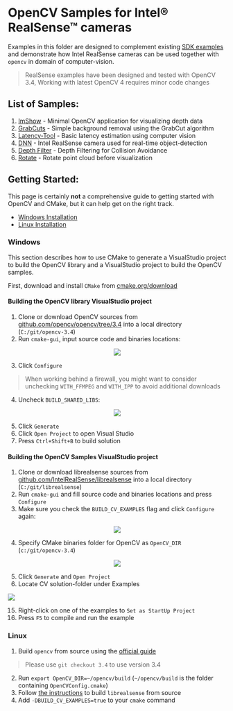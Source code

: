 # OpenCV Samples for Intel® RealSense™ cameras
Examples in this folder are designed to complement existing [SDK examples](../../examples) and demonstrate how Intel RealSense cameras can be used together with `opencv` in domain of computer-vision. 

> RealSense examples have been designed and tested with OpenCV 3.4,
> Working with latest OpenCV 4 requires minor code changes
 
## List of Samples:
1. [ImShow](./imshow) - Minimal OpenCV application for visualizing depth data
2. [GrabCuts](./grabcuts) - Simple background removal using the GrabCut algorithm
3. [Latency-Tool](./latency-tool) - Basic latency estimation using computer vision
4. [DNN](./dnn) - Intel RealSense camera used for real-time object-detection
5. [Depth Filter](./depth-filter) - Depth Filtering for Collision Avoidance
6. [Rotate](./rotate-pointcloud) - Rotate point cloud before visualization

## Getting Started:
This page is certainly **not** a comprehensive guide to getting started with OpenCV and CMake, but it can help get on the right track. 

* [Windows Installation](#windows)
* [Linux Installation](#linux)

### Windows
This section describes how to use CMake to generate a VisualStudio project to build the OpenCV library and a VisualStudio project to build the OpenCV samples.

First, download and install `CMake` from [cmake.org/download](https://cmake.org/download/)

#### Building the OpenCV library VisualStudio project
1. Clone or download OpenCV sources from [github.com/opencv/opencv/tree/3.4](https://github.com/opencv/opencv/tree/3.4) into a local directory (`C:/git/opencv-3.4`)
2. Run `cmake-gui`, input source code and binaries locations: 

<p align="center"><img src="res/1.PNG" /></p>

3. Click `Configure`
> When working behind a firewall, you might want to consider unchecking `WITH_FFMPEG` and `WITH_IPP` to avoid additional downloads
4. Uncheck `BUILD_SHARED_LIBS`: 

<p align="center"><img src="res/2.PNG" /></p>

5. Click `Generate`
6. Click `Open Project` to open Visual Studio
7. Press `Ctrl+Shift+B` to build solution

#### Building the OpenCV Samples VisualStudio project
1. Clone or download librealsense sources from [github.com/IntelRealSense/librealsense](https://github.com/IntelRealSense/librealsense) into a local directory (`C:/git/librealsense`)
2. Run `cmake-gui` and fill source code and binaries locations and press `Configure`
3. Make sure you check the `BUILD_CV_EXAMPLES` flag and click `Configure` again:

<p align="center"><img src="res/3.PNG" /></p>

4. Specify CMake binaries folder for OpenCV as `OpenCV_DIR` (`c:/git/opencv-3.4`)

<p align="center"><img src="res/4.PNG" /></p>

5. Click `Generate` and `Open Project`
6. Locate CV solution-folder under Examples

<img src="res/5.PNG" />

15. Right-click on one of the examples to `Set as StartUp Project`
16. Press `F5` to compile and run the example


### Linux

1. Build `opencv` from source using the [official guide](https://docs.opencv.org/trunk/d7/d9f/tutorial_linux_install.html)
> Please use `git checkout 3.4` to use version 3.4

2. Run `export OpenCV_DIR=~/opencv/build` (`~/opencv/build` is the folder containing `OpenCVConfig.cmake`)
3. Follow [the instructions](https://github.com/IntelRealSense/librealsense/blob/master/doc/distribution_linux_manual.md) to build `librealsense` from source
4. Add `-DBUILD_CV_EXAMPLES=true` to your `cmake` command
